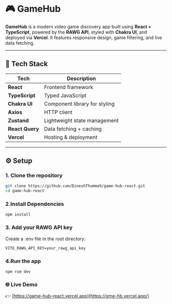# 🎮 GameHub

**GameHub** is a modern video game discovery app built using **React + TypeScript**, powered by the **RAWG API**, styled with **Chakra UI**, and deployed via **Vercel**. It features responsive design, game filtering, and live data fetching.

---

## 🚀 Tech Stack

| Tech         | Description                       |
|--------------|-----------------------------------|
| **React**    | Frontend framework                |
| **TypeScript** | Typed JavaScript                |
| **Chakra UI** | Component library for styling    |
| **Axios**    | HTTP client                       |
| **Zustand**  | Lightweight state management      |
| **React Query** | Data fetching + caching        |
| **Vercel**   | Hosting & deployment              |

---

## ⚙️ Setup

### 1. Clone the repository

```bash
git clone https://github.com/DineshThumma9/game-hub-react.git
cd game-hub-react

```
### 2.Install Dependencies
    npm install 
      
### 3. Add your RAWG API key
  Create a .env file in the root directory:
  
    VITE_RAWG_API_KEY=your_rawg_api_key
### 4.Run the app
    npm rum dev

### 🌐 Live Demo
👉 [https://game-hub-react.vercel.app](https://gme-hb.vercel.app/)

